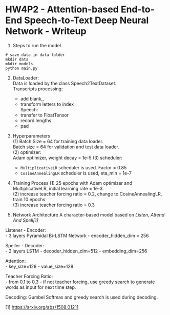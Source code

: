 # HW4P2 - Attention-based End-to-End Speech-to-Text Deep Neural Network - Writeup



1. Steps to run the model  
```
# save data in data folder
mkdir data
mkdir models 
python main.py
```

2. DataLoader:  
Data is loaded by the class Speech2TextDataset.  
Transcripts processing: 
	- add blank,<sos>, <eos>  
	- transform letters to index  
Speech:  
	- transfer to FloatTensor  
	- record lengths  
	- pad  

3. Hyperparameters   
(1) Batch Size = 64 for training data loader.     
    Batch size = 64 for validation and test data loader.   
(2) optimizer:    
Adam optimizer, weight decay = 1e-5
(3) scheduler:    
	- `MultiplicativeLR` scheduler is used. Factor = 0.85   
	- `CosineAnnealingLR` scheduler is used, eta_min = 1e-7  

4. Training Process
(1) 25 epochs with Adam optimizer and MultiplicativeLR, initial learning rate = 1e-3.  
(2) increase teacher forcing ratio = 0.2, change to CosineAnnealingLR, train 10 epochs  
(3) increase teacher forcing ratio = 0.3  

5. Network Architecture
A character-based model based on <cite>Listen, Attend And Spell[1]</cite>

Listener - Encoder:   
	- 3 layers Pyramidal Bi-LSTM Network
	- encoder_hidden_dim = 256

Speller - Decoder:   
	- 2 layers LSTM
	- decoder_hidden_dim=512
	- embedding_dim=256

Attention:   
	- key_size=128
	- value_size=128

Teacher Forcing Ratio:   
	- from 0.1 to 0.3
	- if not teacher forcing, use greedy search to generate words as input for next time step.

Decoding: 
Gumbel Softmax and greedy search is used during decoding.

[1] https://arxiv.org/abs/1508.01211